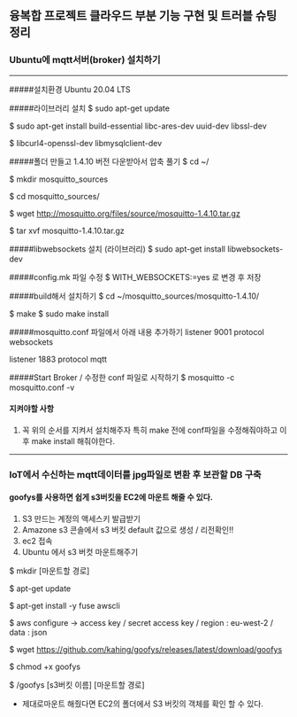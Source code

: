 ## 융복합 프로젝트 클라우드 부분 기능 구현 및 트러블 슈팅 정리

### Ubuntu에 mqtt서버(broker) 설치하기

---

#####설치환경
Ubuntu 20.04 LTS

#####라이브러리 설치
$ sudo apt-get update

$ sudo apt-get install build-essential libc-ares-dev uuid-dev libssl-dev

$ libcurl4-openssl-dev libmysqlclient-dev

#####폴더 만들고 1.4.10 버전 다운받아서 압축 풀기
$ cd ~/

$ mkdir mosquitto_sources

$ cd mosquitto_sources/

$ wget http://mosquitto.org/files/source/mosquitto-1.4.10.tar.gz

$ tar xvf mosquitto-1.4.10.tar.gz

#####libwebsockets 설치 (라이브러리)
$ sudo apt-get install libwebsockets-dev

#####config.mk 파일 수정
$ WITH_WEBSOCKETS:=yes 로 변경 후 저장

#####build해서 설치하기
$ cd ~/mosquitto_sources/mosquitto-1.4.10/

$ make
$ sudo make install

#####mosquitto.conf 파일에서 아래 내용 추가하기
listener 9001
protocol websockets

listener 1883
protocol mqtt

#####Start Broker / 수정한 conf 파일로 시작하기
$ mosquitto -c mosquitto.conf -v

#### 지켜야할 사항

1. 꼭 위의 순서를 지켜서 설치해주자 특히 make 전에 conf파일을 수정해줘야하고 이후 make install 해줘야한다.

<HR></HR>

### IoT에서 수신하는 mqtt데이터를 jpg파일로 변환 후 보관할 DB 구축

#### goofys를 사용하면 쉽게 s3버킷을 EC2에 마운트 해줄 수 있다.

1. S3 만드는 계정의 액세스키 발급받기
2. Amazone s3 콘솔에서 s3 버킷 default 값으로 생성 / 리전확인!!
3. ec2 접속
4. Ubuntu 에서 s3 버컷 마운트해주기

$ mkdir [마운트할 경로]

$ apt-get update

$ apt-get install -y fuse awscli

$ aws configure →
access key /
secret access key /
region : eu-west-2 /
data : json

$ wget https://github.com/kahing/goofys/releases/latest/download/goofys

$ chmod +x goofys

$ /goofys [s3버킷 이름] [마운트할 경로]

- 제대로마운트 해줬다면 EC2의 폴더에서 S3 버킷의 객체를 확인 할 수 있다.
